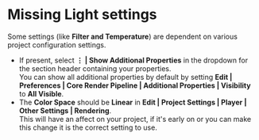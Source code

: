 # Missing Light settings

Some settings (like **Filter and Temperature**) are dependent on various project configuration settings.

- If present, select **⋮ | Show Additional Properties** in the dropdown for the section header containing your properties.  
  You can show all additional properties by default by setting **Edit | Preferences | Core Render Pipeline | Additional Properties | Visibility** to **All Visible**.
- The **Color Space** should be **Linear** in **Edit | Project Settings | Player | Other Settings | Rendering**.  
  This will have an affect on your project, if it's early on or you can make this change it is the correct setting to use.
